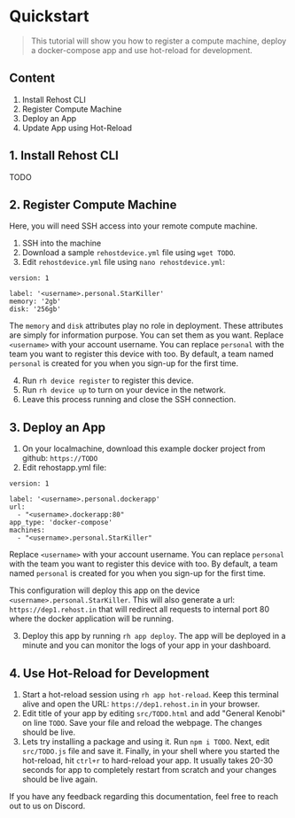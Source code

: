 # Quickstart

> This tutorial will show you how to register a compute machine, deploy a docker-compose app and use hot-reload for development.

## Content
1. Install Rehost CLI
2. Register Compute Machine
3. Deploy an App
4. Update App using Hot-Reload

## 1. Install Rehost CLI

TODO

## 2. Register Compute Machine

Here, you will need SSH access into your remote compute machine.
1. SSH into the machine
2. Download a sample `rehostdevice.yml` file using `wget TODO`. 
3. Edit `rehostdevice.yml` file using `nano rehostdevice.yml`:

```
version: 1

label: '<username>.personal.StarKiller'
memory: '2gb'
disk: '256gb'
```

The `memory` and `disk` attributes play no role in deployment. These attributes are simply for information purpose. You can set them as you want. Replace `<username>` with your account username. You can replace `personal` with the team you want to register this device with too. By default, a team named `personal` is created for you when you sign-up for the first time.

4. Run `rh device register` to register this device.
5. Run `rh device up` to turn on your device in the network.
6. Leave this process running and close the SSH connection.

## 3. Deploy an App
1. On your localmachine, download this example docker project from github: `https://TODO`
2. Edit rehostapp.yml file:

```
version: 1

label: '<username>.personal.dockerapp'
url:
  - "<username>.dockerapp:80"
app_type: 'docker-compose'
machines:
  - "<username>.personal.StarKiller"
```

Replace `<username>` with your account username. You can replace `personal` with the team you want to register this device with too. By default, a team named `personal` is created for you when you sign-up for the first time.

This configuration will deploy this app on the device `<username>.personal.StarKiller`. This will also generate a url: `https://dep1.rehost.in` that will redirect all requests to internal port 80 where the docker application will be running.

3. Deploy this app by running `rh app deploy`. The app will be deployed in a minute and you can monitor the logs of your app in your dashboard.

## 4. Use Hot-Reload for Development
1. Start a hot-reload session using `rh app hot-reload`. Keep this terminal alive and open the URL: `https://dep1.rehost.in` in your browser.
2. Edit title of your app by editing `src/TODO.html` and add "General Kenobi" on line `TODO`. Save your file and reload the webpage. The changes should be live.
3. Lets try installing a package and using it. Run `npm i TODO`. Next, edit `src/TODO.js` file and save it. Finally, in your shell where you started the hot-reload, hit `ctrl+r` to hard-reload your app. It usually takes 20-30 seconds for app to completely restart from scratch and your changes should be live again.

If you have any feedback regarding this documentation, feel free to reach out to us on Discord.

